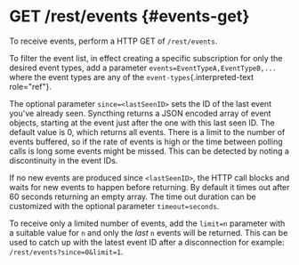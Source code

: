 GET /rest/events {#events-get}
================

To receive events, perform a HTTP GET of `/rest/events`.

To filter the event list, in effect creating a specific subscription for
only the desired event types, add a parameter
`events=EventTypeA,EventTypeB,...` where the event types are any of the
`event-types`{.interpreted-text role="ref"}.

The optional parameter `since=<lastSeenID>` sets the ID of the last
event you\'ve already seen. Syncthing returns a JSON encoded array of
event objects, starting at the event just after the one with this last
seen ID. The default value is 0, which returns all events. There is a
limit to the number of events buffered, so if the rate of events is high
or the time between polling calls is long some events might be missed.
This can be detected by noting a discontinuity in the event IDs.

If no new events are produced since `<lastSeenID>`, the HTTP call blocks
and waits for new events to happen before returning. By default it times
out after 60 seconds returning an empty array. The time out duration can
be customized with the optional parameter `timeout=seconds`.

To receive only a limited number of events, add the `limit=n` parameter
with a suitable value for `n` and only the *last* `n` events will be
returned. This can be used to catch up with the latest event ID after a
disconnection for example: `/rest/events?since=0&limit=1`.
